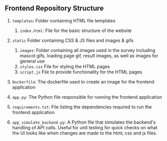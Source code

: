 ## Frontend Repository Structure

1) `templates`: Folder containing HTML file templates 
    1) `index.html`: File for the basic structure of the website
       
2) `static` Folder containing CSS & JS files and images & gifs
    1) `images`: Folder containing all images used in the survey including mascot gifs, loading page gif, result images, as well as images for general use
    2) `styles.css` File for styling the HTML pages
    3) `script.js` File to provide functionality for the HTML pages
       
3) `Dockerfile`: The dockerfile used to create an image for the frontend application
4) `app.py`: The Python file responsible for running the frontend application
5) `requirements.txt`: File listing the dependencies required to run the frontend application
6) `app_simulate_backend.py`: A Python file that simulates the backend's handling of API calls. Useful for unit testing for quick checks on what the UI looks like when changes are made to the html, css and js files. 
